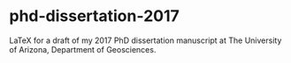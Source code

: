 # phd-dissertation-2017
LaTeX for a draft of my 2017 PhD dissertation manuscript at The University of Arizona, Department of Geosciences.
